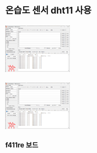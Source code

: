 # 온습도 센서 dht11 사용 
## <img width = "40%" src="https://github.com/buskingsue/DHT11/blob/master/comport_%EC%98%A8%EB%8F%84.png">
##
## <img width = "40%" src="https://github.com/buskingsue/DHT11/blob/master/comport_%EC%98%A8%EB%8F%84.png">

## f411re 보드 
